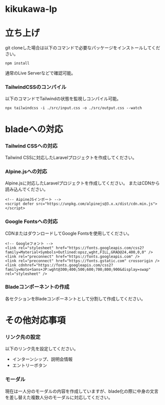 # kikukawa-lp

# 立ち上げ
git cloneした場合は以下のコマンドで必要なパッケージをインストールしてください。

```
npm install
```

通常のLive Serverなどで確認可能。

### TailwindCSSのコンパイル

以下のコマンドでTailwindの状態を監視しコンパイル可能。

```
npx tailwindcss -i ./src/input.css -o ./src/output.css --watch
```

# bladeへの対応

### Tailwind CSSへの対応

Tailwind CSSに対応したLaravelプロジェクトを作成してください。

### Alpine.jsへの対応

Alpine.jsに対応したLaravelプロジェクトを作成してください。
またはCDNから読み込んでください。

```
<!-- AipineJSインポート -->
<script defer src="https://unpkg.com/alpinejs@3.x.x/dist/cdn.min.js"></script>
```

### Google Fontsへの対応

CDNまたはダウンロードしてGoogle Fontsを使用してください。

```
<!-- Googleフォント -->
<link rel="stylesheet" href="https://fonts.googleapis.com/css2?family=Material+Symbols+Outlined:opsz,wght,FILL,GRAD@24,400,0,0" />
<link rel="preconnect" href="https://fonts.googleapis.com" />
<link rel="preconnect" href="https://fonts.gstatic.com" crossorigin />
<link cdnhref="https://fonts.googleapis.com/css2?family=Noto+Sans+JP:wght@300;400;500;600;700;800;900&display=swap" rel="stylesheet" />
```

### Bladeコンポーネントの作成

各セクションをBladeコンポーネントとして分割して作成してください。

# その他対応事項
### リンク先の設定
以下のリンク先を設定してください。
- インターンシップ、説明会情報
- エントリーボタン

### モーダル
現在は一人分のモーダルの内容を作成していますが、blade化の際に中身の文言を差し替えた複数人分のモーダルに対応してください。